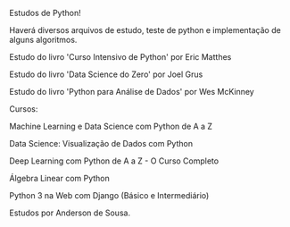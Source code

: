 Estudos de Python!

Haverá diversos arquivos de estudo, teste de python e implementação de alguns algoritmos.

Estudo do livro 'Curso Intensivo de Python' por Eric Matthes

Estudo do livro 'Data Science do Zero' por Joel Grus

Estudo do livro 'Python para Análise de Dados' por Wes McKinney

Cursos:

Machine Learning e Data Science com Python de A a Z

Data Science: Visualização de Dados com Python

Deep Learning com Python de A a Z - O Curso Completo

Álgebra Linear com Python

Python 3 na Web com Django (Básico e Intermediário)


Estudos por Anderson de Sousa.
